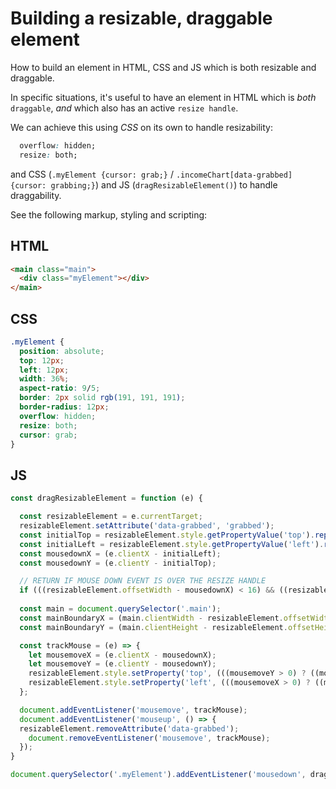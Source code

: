 # Building a resizable, draggable element
How to build an element in HTML, CSS and JS which is both resizable and draggable.

In specific situations, it's useful to have an element in HTML which is *both* `draggable`, *and* which also has an active `resize handle`.

We can achieve this using *CSS* on its own to handle resizability:

```css
  overflow: hidden;
  resize: both;
```

and CSS (`.myElement {cursor: grab;}` / `.incomeChart[data-grabbed] {cursor: grabbing;}`) and JS (`dragResizableElement()`) to handle draggability.

See the following markup, styling and scripting:

## HTML
```html
<main class="main">
  <div class="myElement"></div>
</main>
```

## CSS
```css
.myElement {
  position: absolute;
  top: 12px;
  left: 12px;
  width: 36%;
  aspect-ratio: 9/5;
  border: 2px solid rgb(191, 191, 191);
  border-radius: 12px;
  overflow: hidden;
  resize: both;
  cursor: grab;
}
```

## JS
```js
const dragResizableElement = function (e) {

  const resizableElement = e.currentTarget;
  resizableElement.setAttribute('data-grabbed', 'grabbed');
  const initialTop = resizableElement.style.getPropertyValue('top').replace('px', '') || 12;
  const initialLeft = resizableElement.style.getPropertyValue('left').replace('px', '') || 12;         
  const mousedownX = (e.clientX - initialLeft);
  const mousedownY = (e.clientY - initialTop);

  // RETURN IF MOUSE DOWN EVENT IS OVER THE RESIZE HANDLE
  if (((resizableElement.offsetWidth - mousedownX) < 16) && ((resizableElement.offsetHeight - mousedownY) < 16)) return;
  
  const main = document.querySelector('.main');
  const mainBoundaryX = (main.clientWidth - resizableElement.offsetWidth);
  const mainBoundaryY = (main.clientHeight - resizableElement.offsetHeight);

  const trackMouse = (e) => {
    let mousemoveX = (e.clientX - mousedownX);
    let mousemoveY = (e.clientY - mousedownY);
    resizableElement.style.setProperty('top', (((mousemoveY > 0) ? ((mousemoveY < mainBoundaryY) ? mousemoveY : mainBoundaryY) : 0) + 'px'));
    resizableElement.style.setProperty('left', (((mousemoveX > 0) ? ((mousemoveX < mainBoundaryX) ? mousemoveX : mainBoundaryX) : 0) + 'px'));
  }; 

  document.addEventListener('mousemove', trackMouse);
  document.addEventListener('mouseup', () => {
  resizableElement.removeAttribute('data-grabbed');
    document.removeEventListener('mousemove', trackMouse);
  });
}

document.querySelector('.myElement').addEventListener('mousedown', dragResizableElement);
```
